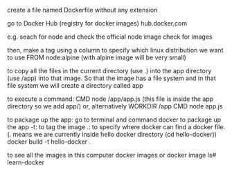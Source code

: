 create a file named Dockerfile without any extension

go to Docker Hub (registry for docker images)
hub.docker.com 

e.g. seach for node and check the official node image
check for images

then, make a tag using a column to specify which linux distribution we want to use
FROM node:alpine
(with alpine image will be very small)

to copy all the files in the current directory (use .) into the app directory (use /app) into that image. So that the image has a file system and in that file system we will create a directory called app

to execute a command:
CMD node /app/app.js
(this file is inside the app directory so we add app/)
or, alternatively
WORKDIR /app
CMD node app.js

to package up the app:
go to terminal and command docker to package up the app
-t: to tag the image
.: to specify where docker can find a docker file. (. means we are currently inside hello docker directory (cd hello-docker))
docker build -t hello-docker .

to see all the images in this computer
docker images 
or
docker image ls# learn-docker

